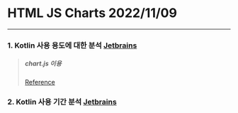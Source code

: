 # HTML JS Charts 2022/11/09

---
### 1. Kotlin 사용 용도에 대한 분석 [Jetbrains](https://www.jetbrains.com/ko-kr/lp/devecosystem-2021/kotlin/)    
  > ##### chart.js 이용    
  > [Reference](https://www.w3schools.com/js/js_graphics_chartjs.asp)
### 2. Kotlin 사용 기간 분석 [Jetbrains](https://www.jetbrains.com/ko-kr/lp/devecosystem-2021/kotlin/)    
